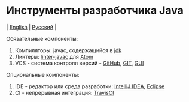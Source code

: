 # Инструменты разработчика Java
| [English](README.md) | [Русский](README.ru.md) |

Обязательные компоненты:
  1. Компиляторы: javac, содержащийся в [jdk](http://www.oracle.com/technetwork/java/javase/downloads/index-jsp-138363.html)
  2. Линтеры: [linter-javac](https://atom.io/packages/linter-javac) для [Atom](https://atom.io)
  3. VCS - система контроля версий - [GitHub](https://github.com/), [GIT](https://git-scm.com/), [GUI](https://desktop.github.com/)

Опциональные компоненты:
  1. IDE - редактор или среда разработки: [IntelliJ IDEA](https://www.jetbrains.com/idea/), [Eclipse](https://eclipse.org)
  2. CI - непрерывная интеграция: [TravisCI](https://travis-ci.org/)
